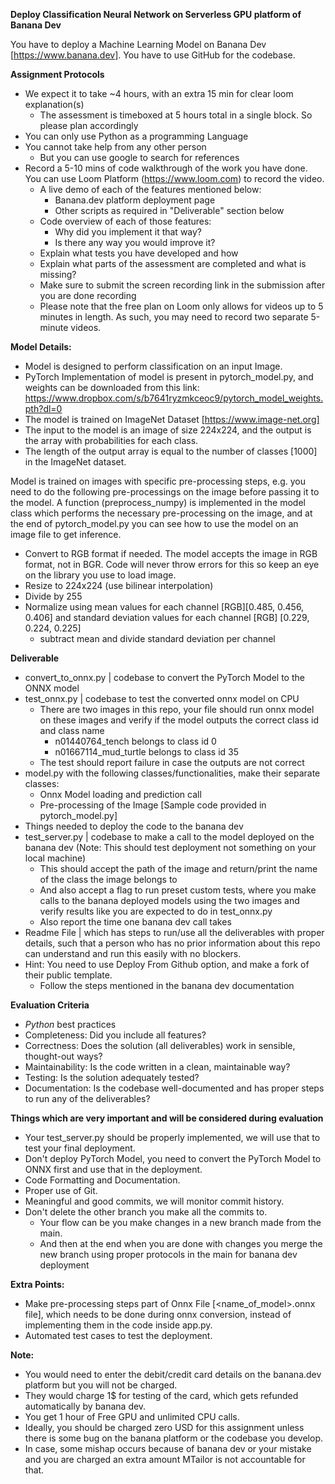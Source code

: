 **Deploy Classification Neural Network on Serverless GPU platform of Banana Dev**


You have to deploy a Machine Learning Model on Banana Dev [https://www.banana.dev].
You have to use GitHub for the codebase.

**Assignment Protocols**
- We expect it to take ~4 hours, with an extra 15 min for clear loom explanation(s)
    - The assessment is timeboxed at 5 hours total in a single block. So please plan accordingly
- You can only use Python as a programming Language
- You cannot take help from any other person
    - But you can use google to search for references
- Record a 5-10 mins of code walkthrough of the work you have done. You can use Loom Platform (https://www.loom.com) to record the video.
    - A live demo of each of the features mentioned below:
        - Banana.dev platform deployment page
        - Other scripts as required in "Deliverable" section below
    - Code overview of each of those features:
        - Why did you implement it that way?
        - Is there any way you would improve it?
    - Explain what tests you have developed and how
    - Explain what parts of the assessment are completed and what is missing?
    - Make sure to submit the screen recording link in the submission after you are done recording
    - Please note that the free plan on Loom only allows for videos up to 5 minutes in length. As such, you may need to record two separate 5-minute videos.

**Model Details:**
- Model is designed to perform classification on an input Image.
- PyTorch Implementation of model is present in pytorch_model.py, and weights can be downloaded from this link: https://www.dropbox.com/s/b7641ryzmkceoc9/pytorch_model_weights.pth?dl=0
- The model is trained on ImageNet Dataset [https://www.image-net.org]
- The input to the model is an image of size 224x224, and the output is the array with probabilities for each class.
- The length of the output array is equal to the number of classes [1000] in the ImageNet dataset.

Model is trained on images with specific pre-processing steps, e.g. you need to do the following pre-processings on the image before passing it to the model. A function (preprocess_numpy) is implemented in the model class which performs the necessary pre-processing on the image, and at the end of pytorch_model.py you can see how to use the model on an image file to get inference.
- Convert to RGB format if needed. The model accepts the image in RGB format, not in BGR. Code will never throw errors for this so keep an eye on the library you use to load image.
- Resize to 224x224 (use bilinear interpolation)
- Divide by 255
- Normalize using mean values for each channel [RGB][0.485, 0.456, 0.406] and standard deviation values for each channel [RGB] [0.229, 0.224, 0.225]
    - subtract mean and divide standard deviation per channel

**Deliverable**
- convert_to_onnx.py | codebase to convert the PyTorch Model to the ONNX model
- test_onnx.py | codebase to test the converted onnx model on CPU
    - There are two images in this repo, your file should run onnx model on these images and verify if the model outputs the correct class id and class name
        - n01440764_tench belongs to class id 0
        - n01667114_mud_turtle belongs to class id 35
    - The test should report failure in case the outputs are not correct    
- model.py with the following classes/functionalities, make their separate classes:
    - Onnx Model loading and prediction call
    - Pre-processing of the Image [Sample code provided in pytorch_model.py]
- Things needed to deploy the code to the banana dev
- test_server.py | codebase to make a call to the model deployed on the banana dev (Note: This should test deployment not something on your local machine)
    - This should accept the path of the image and return/print the name of the class the image belongs to
    - And also accept a flag to run preset custom tests, where you make calls to the banana deployed models using the two images and verify results like you are expected to do in test_onnx.py
    - Also report the time one banana dev call takes
- Readme File | which has steps to run/use all the deliverables with proper details, such that a person who has no prior information about this repo can understand and run this easily with no blockers.
- Hint: You need to use Deploy From Github option, and make a fork of their public template.
    - Follow the steps mentioned in the banana dev documentation

**Evaluation Criteria**
 - *Python* best practices
 - Completeness: Did you include all features?
 - Correctness: Does the solution (all deliverables) work in sensible, thought-out ways?
 - Maintainability: Is the code written in a clean, maintainable way?
 - Testing: Is the solution adequately tested?
 - Documentation: Is the codebase well-documented and has proper steps to run any of the deliverables?

**Things which are very important and will be considered during evaluation**
- Your test_server.py should be properly implemented, we will use that to test your final deployment.
- Don't deploy PyTorch Model, you need to convert the PyTorch Model to ONNX first and use that in the deployment.
- Code Formatting and Documentation.
- Proper use of Git.
- Meaningful and good commits, we will monitor commit history.
- Don't delete the other branch you make all the commits to.
    - Your flow can be you make changes in a new branch made from the main.
    - And then at the end when you are done with changes you merge the new branch using proper protocols in the main for banana dev deployment

**Extra Points:**
- Make pre-processing steps part of Onnx File [<name_of_model>.onnx file], which needs to be done during onnx conversion, instead of implementing them in the code inside app.py.
- Automated test cases to test the deployment.

**Note:**
- You would need to enter the debit/credit card details on the banana.dev platform but you will not be charged.
- They would charge 1$ for testing of the card, which gets refunded automatically by banana dev.
- You get 1 hour of Free GPU and unlimited CPU calls.
- Ideally, you should be charged zero USD for this assignment unless there is some bug on the banana platform or the codebase you develop.
- In case, some mishap occurs because of banana dev or your mistake and you are charged an extra amount MTailor is not accountable for that.
